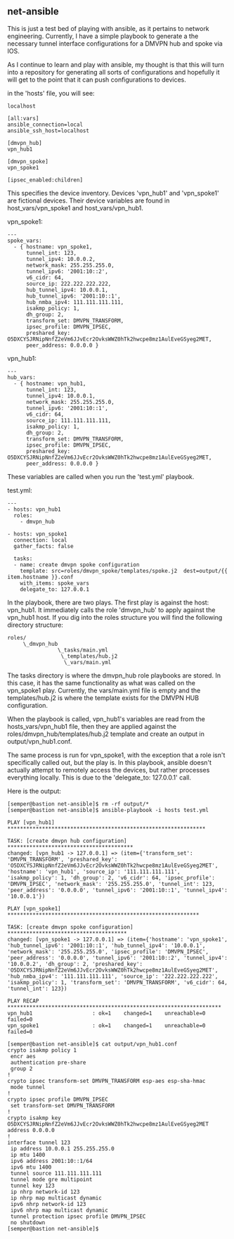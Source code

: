 ## net-ansible

This is just a test bed of playing with ansible, as it pertains to network engineering. Currently, I have a simple playbook to generate a the necessary tunnel interface configurations for a DMVPN hub and spoke via IOS. 


As I continue to learn and play with ansible, my thought is that this will turn into a repository for generating all sorts of configurations and hopefully it will get to the point that it can push configurations to devices. 


in the 'hosts' file, you will see:

    localhost
    
    [all:vars]
    ansible_connection=local
    ansible_ssh_host=localhost
    
    [dmvpn_hub]
    vpn_hub1
    
    [dmvpn_spoke]
    vpn_spoke1
    
    [ipsec_enabled:children]

This specifies the device inventory. Devices 'vpn_hub1' and 'vpn_spoke1' are fictional devices. Their device variables are found in host_vars/vpn_spoke1 and host_vars/vpn_hub1.

vpn_spoke1:

    ---
    spoke_vars:
      - { hostname: vpn_spoke1,
          tunnel_int: 123,
          tunnel_ipv4: 10.0.0.2,
          network_mask: 255.255.255.0,
          tunnel_ipv6: '2001:10::2',
          v6_cidr: 64,
          source_ip: 222.222.222.222,
          hub_tunnel_ipv4: 10.0.0.1,
          hub_tunnel_ipv6: '2001:10::1',
          hub_nmba_ipv4: 111.111.111.111,
          isakmp_policy: 1,
          dh_group: 2,
          transform_set: DMVPN_TRANSFORM,
          ipsec_profile: DMVPN_IPSEC,
          preshared_key: O5DXCYSJRNipNnfZ2eVm6JJvEcr2OvksWWZ0hTk2hwcpe8mz1AulEveGSyeg2MET,
          peer_address: 0.0.0.0 }

vpn_hub1:

    ---
    hub_vars:
      - { hostname: vpn_hub1,
          tunnel_int: 123,
          tunnel_ipv4: 10.0.0.1,
          network_mask: 255.255.255.0,
          tunnel_ipv6: '2001:10::1',
          v6_cidr: 64,
          source_ip: 111.111.111.111,
          isakmp_policy: 1,
          dh_group: 2,
          transform_set: DMVPN_TRANSFORM,
          ipsec_profile: DMVPN_IPSEC,
          preshared_key: O5DXCYSJRNipNnfZ2eVm6JJvEcr2OvksWWZ0hTk2hwcpe8mz1AulEveGSyeg2MET,
          peer_address: 0.0.0.0 }

These variables are called when you run the 'test.yml' playbook.

test.yml:

    ---
    - hosts: vpn_hub1
      roles:
        - dmvpn_hub
 
    - hosts: vpn_spoke1
      connection: local
      gather_facts: false
 
      tasks:
      - name: create dmvpn spoke configuration
        template: src=roles/dmvpn_spoke/templates/spoke.j2  dest=output/{{ item.hostname }}.conf
        with_items: spoke_vars
        delegate_to: 127.0.0.1

In the playbook, there are two plays. The first play is against the host: vpn_hub1. It immediately calls the role 'dmvpn_hub' to apply against the vpn_hub1 host. If you dig into the roles structure you will find the following directory structure:

    roles/
         \_dmvpn_hub
                    \_tasks/main.yml
                     \_templates/hub.j2
                      \_vars/main.yml


The tasks directory is where the dmvpn_hub role playbooks are stored. In this case, it has the same functionality as what was called on the vpn_spoke1 play. Currently, the vars/main.yml file is empty and the templates/hub.j2 is where the template exists for the DMVPN HUB configuration. 

When the playbook is called, vpn_hub1's variables are read from the hosts_vars/vpn_hub1 file, then they are applied against the roles/dmvpn_hub/templates/hub.j2 template and create an output in output/vpn_hub1.conf. 

The same process is run for vpn_spoke1, with the exception that a role isn't specifically called out, but the play is. In this playbook, ansible doesn't actually attempt to remotely access the devices, but rather processes everything locally. This is due to the 'delegate_to: 127.0.0.1' call. 

Here is the output:

    [semper@bastion net-ansible]$ rm -rf output/*
    [semper@bastion net-ansible]$ ansible-playbook -i hosts test.yml 
    
    PLAY [vpn_hub1] *************************************************************** 

    TASK: [create dmvpn hub configuration] **************************************** 
    changed: [vpn_hub1 -> 127.0.0.1] => (item={'transform_set': 'DMVPN_TRANSFORM', 'preshared_key': 'O5DXCYSJRNipNnfZ2eVm6JJvEcr2OvksWWZ0hTk2hwcpe8mz1AulEveGSyeg2MET', 'hostname': 'vpn_hub1', 'source_ip': '111.111.111.111', 'isakmp_policy': 1, 'dh_group': 2, 'v6_cidr': 64, 'ipsec_profile': 'DMVPN_IPSEC', 'network_mask': '255.255.255.0', 'tunnel_int': 123, 'peer_address': '0.0.0.0', 'tunnel_ipv6': '2001:10::1', 'tunnel_ipv4': '10.0.0.1'})
    
    PLAY [vpn_spoke1] ************************************************************* 
    
    TASK: [create dmvpn spoke configuration] ************************************** 
    changed: [vpn_spoke1 -> 127.0.0.1] => (item={'hostname': 'vpn_spoke1', 'hub_tunnel_ipv6': '2001:10::1', 'hub_tunnel_ipv4': '10.0.0.1', 'network_mask': '255.255.255.0', 'ipsec_profile': 'DMVPN_IPSEC', 'peer_address': '0.0.0.0', 'tunnel_ipv6': '2001:10::2', 'tunnel_ipv4': '10.0.0.2', 'dh_group': 2, 'preshared_key': 'O5DXCYSJRNipNnfZ2eVm6JJvEcr2OvksWWZ0hTk2hwcpe8mz1AulEveGSyeg2MET', 'hub_nmba_ipv4': '111.111.111.111', 'source_ip': '222.222.222.222', 'isakmp_policy': 1, 'transform_set': 'DMVPN_TRANSFORM', 'v6_cidr': 64, 'tunnel_int': 123})
    
    PLAY RECAP ******************************************************************** 
    vpn_hub1                   : ok=1    changed=1    unreachable=0    failed=0   
    vpn_spoke1                 : ok=1    changed=1    unreachable=0    failed=0   
    
    [semper@bastion net-ansible]$ cat output/vpn_hub1.conf 
    crypto isakmp policy 1 
     encr aes
     authentication pre-share
     group 2
    !
    crypto ipsec transform-set DMVPN_TRANSFORM esp-aes esp-sha-hmac 
     mode tunnel
    !
    crypto ipsec profile DMVPN_IPSEC
     set transform-set DMVPN_TRANSFORM 
    !
    crypto isakmp key O5DXCYSJRNipNnfZ2eVm6JJvEcr2OvksWWZ0hTk2hwcpe8mz1AulEveGSyeg2MET address 0.0.0.0
    !
    interface tunnel 123
     ip address 10.0.0.1 255.255.255.0
     ip mtu 1400
     ipv6 address 2001:10::1/64
     ipv6 mtu 1400
     tunnel source 111.111.111.111
     tunnel mode gre multipoint
     tunnel key 123
     ip nhrp network-id 123
     ip nhrp map multicast dynamic
     ipv6 nhrp network-id 123
     ipv6 nhrp map multicast dynamic
     tunnel protection ipsec profile DMVPN_IPSEC
     no shutdown
    [semper@bastion net-ansible]$
